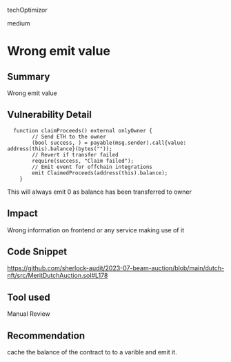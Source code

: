 techOptimizor

medium

# Wrong emit value

## Summary
Wrong emit value

## Vulnerability Detail
```solidity
  function claimProceeds() external onlyOwner {
        // Send ETH to the owner
        (bool success, ) = payable(msg.sender).call{value: address(this).balance}(bytes(""));
        // Revert if transfer failed
        require(success, "Claim failed");
        // Emit event for offchain integrations
        emit ClaimedProceeds(address(this).balance);
    }
``` 
This will always emit 0 as balance has been transferred to owner

## Impact
Wrong information on frontend or any service making use of it

## Code Snippet
https://github.com/sherlock-audit/2023-07-beam-auction/blob/main/dutch-nft/src/MeritDutchAuction.sol#L178

## Tool used

Manual Review

## Recommendation
cache the balance of the contract to to a varible and emit it.
